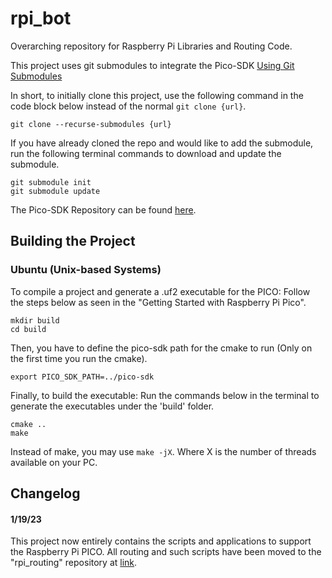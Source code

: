 # rpi_bot
Overarching repository for Raspberry Pi Libraries and Routing Code.

This project uses git submodules to integrate the Pico-SDK [Using Git Submodules](https://git-scm.com/book/en/v2/Git-Tools-Submodules)

In short, to initially clone this project, use the following command in the code block below instead of the normal `git clone {url}`.
```
git clone --recurse-submodules {url}
```

If you have already cloned the repo and would like to add the submodule, run the following terminal commands to download and update the submodule.
```
git submodule init
git submodule update
```

The Pico-SDK Repository can be found [here](https://github.com/raspberrypi/pico-sdk/tree/2e6142b15b8a75c1227dd3edbe839193b2bf9041).

## Building the Project

### Ubuntu (Unix-based Systems)

To compile a project and generate a .uf2 executable for the PICO: Follow the steps below as seen in the "Getting Started with Raspberry Pi Pico".

```
mkdir build
cd build
```

Then, you have to define the pico-sdk path for the cmake to run (Only on the first time you run the cmake).

```
export PICO_SDK_PATH=../pico-sdk
```

Finally, to build the executable: Run the commands below in the terminal to generate the executables under the 'build' folder.

```
cmake ..
make
```

Instead of make, you may use `make -jX`. Where X is the number of threads available on your PC.

## Changelog

#### 1/19/23
This project now entirely contains the scripts and applications to support the Raspberry Pi PICO. All routing and such scripts have been moved to the "rpi\_routing" repository at [link](https://github.com/cnu-capstone/rpi_routing.git).

